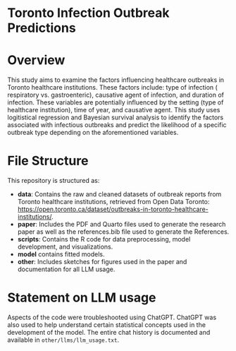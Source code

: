 # Toronto Infection Outbreak Predictions

# Overview
This study aims to examine the factors influencing healthcare outbreaks in Toronto healthcare institutions. These factors include: type of infection ( respiratory vs. gastroenteric), causative agent of infection, and duration of infection. These variables are potentially influenced by the setting (type of healthcare institution), time of year, and causative agent. This study uses logitistical regression and Bayesian survival analysis to identify the factors associated with infectious outbreaks and predict the likelihood of a specific outbreak type depending on the aforementioned variables. 

# File Structure
This repository is structured as:

* **data**: Contains the raw and cleaned datasets of outbreak reports from Toronto healthcare institutions, retrieved from Open Data Toronto: https://open.toronto.ca/dataset/outbreaks-in-toronto-healthcare-institutions/.
* **paper**: Includes the PDF and Quarto files used to generate the research paper as well as the references.bib file used to generate the References.
* **scripts**: Contains the R code for data preprocessing, model development, and visualizations.
* **model** contains fitted models.
* **other**: Includes sketches for figures used in the paper and documentation for all LLM usage.

# Statement on LLM usage
Aspects of  the code were troubleshooted using ChatGPT. ChatGPT was also used to help understand certain statistical concepts used in the development of the model. The entire chat history is documented and available in `other/llms/llm_usage.txt`.
